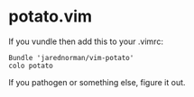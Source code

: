 potato.vim
==========

If you vundle then add this to your .vimrc:

    Bundle 'jarednorman/vim-potato'
    colo potato

If you pathogen or something else, figure it out.
